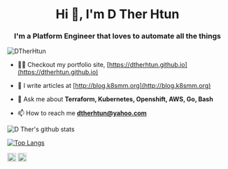 <h1 align="center">Hi 👋, I'm D Ther Htun</h1>
<h3 align="center">I'm a Platform Engineer that loves to automate all the things</h3>
<p align="left"> <img src="https://komarev.com/ghpvc/?username=DTherHtun" alt="DTherHtun" /> </p>

- 👨‍💻  Checkout my portfolio site, [https://dtherhtun.github.io](https://dtherhtun.github.io)

- 📝  I write articles at [http://blog.k8smm.org](http://blog.k8smm.org)

- 💬  Ask me about **Terraform, Kubernetes, Openshift, AWS, Go, Bash**

- 📫  How to reach me **dtherhtun@yahoo.com**


![D Ther's github stats](https://github-readme-stats.vercel.app/api?username=DTherHtun&theme=buefy&show_icons=true")

[![Top Langs](https://github-readme-stats.vercel.app/api/top-langs/?username=DTherHtun&layout=compact)](https://github.com/DTherHtun/google-chat-action)



<a href="https://linkedin.com/in/dtherhtun" target="blank"><img align="center" src="https://cdn.jsdelivr.net/npm/simple-icons@3.0.1/icons/linkedin.svg" alt="caleblemoine" height="20" width="20" /></a>
<a href="https://fb.com/dtherhtun" target="blank"><img align="center" src="https://cdn.jsdelivr.net/npm/simple-icons@3.0.1/icons/facebook.svg" alt="caleblemoine" height="20" width="20" /></a>
